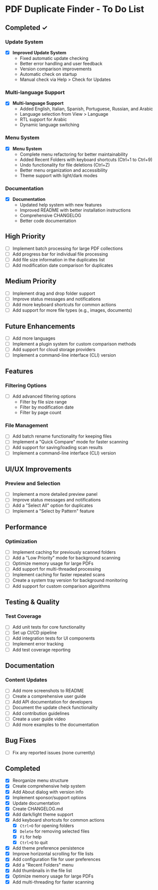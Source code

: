 # PDF Duplicate Finder - To Do List

## Completed ✓

### Update System

- [x] **Improved Update System**
  - Fixed automatic update checking
  - Better error handling and user feedback
  - Version comparison improvements
  - Automatic check on startup
  - Manual check via Help > Check for Updates

### Multi-language Support

- [x] **Multi-language Support**
  - Added English, Italian, Spanish, Portuguese, Russian, and Arabic
  - Language selection from View > Language
  - RTL support for Arabic
  - Dynamic language switching

### Menu System

- [x] **Menu System**
  - Complete menu refactoring for better maintainability
  - Added Recent Folders with keyboard shortcuts (Ctrl+1 to Ctrl+9)
  - Undo functionality for file deletions (Ctrl+Z)
  - Better menu organization and accessibility
  - Theme support with light/dark modes

### Documentation

- [x] **Documentation**
  - Updated help system with new features
  - Improved README with better installation instructions
  - Comprehensive CHANGELOG
  - Better code documentation

## High Priority

- [ ] Implement batch processing for large PDF collections
- [ ] Add progress bar for individual file processing
- [ ] Add file size information in the duplicates list
- [ ] Add modification date comparison for duplicates

## Medium Priority

- [ ] Implement drag and drop folder support
- [ ] Improve status messages and notifications
- [ ] Add more keyboard shortcuts for common actions
- [ ] Add support for more file types (e.g., images, documents)

## Future Enhancements

- [ ] Add more languages
- [ ] Implement a plugin system for custom comparison methods
- [ ] Add support for cloud storage providers
- [ ] Implement a command-line interface (CLI) version

## Features

### Filtering Options

- [ ] Add advanced filtering options
  - Filter by file size range
  - Filter by modification date
  - Filter by page count

### File Management

- [ ] Add batch rename functionality for keeping files
- [ ] Implement a "Quick Compare" mode for faster scanning
- [ ] Add support for saving/loading scan results
- [ ] Implement a command-line interface (CLI) version

## UI/UX Improvements

### Preview and Selection

- [ ] Implement a more detailed preview panel
- [ ] Improve status messages and notifications
- [ ] Add a "Select All" option for duplicates
- [ ] Implement a "Select by Pattern" feature

## Performance

### Optimization

- [ ] Implement caching for previously scanned folders
- [ ] Add a "Low Priority" mode for background scanning
- [ ] Optimize memory usage for large PDFs
- [ ] Add support for multi-threaded processing
- [ ] Implement caching for faster repeated scans
- [ ] Create a system tray version for background monitoring
- [ ] Add support for custom comparison algorithms

## Testing & Quality

### Test Coverage

- [ ] Add unit tests for core functionality
- [ ] Set up CI/CD pipeline
- [ ] Add integration tests for UI components
- [ ] Implement error tracking
- [ ] Add test coverage reporting

## Documentation

### Content Updates

- [ ] Add more screenshots to README
- [ ] Create a comprehensive user guide
- [ ] Add API documentation for developers
- [ ] Document the update check functionality
- [ ] Add contribution guidelines
- [ ] Create a user guide video
- [ ] Add more examples to the documentation

## Bug Fixes
- [ ] Fix any reported issues (none currently)

## Completed
- [x] Reorganize menu structure
- [x] Create comprehensive help system
- [x] Add About dialog with version info
- [x] Implement sponsor/support options
- [x] Update documentation
- [x] Create CHANGELOG.md
- [x] Add dark/light theme support
- [x] Add keyboard shortcuts for common actions
  - [x] `Ctrl+O` for opening folders
  - [x] `Delete` for removing selected files
  - [x] `F1` for help
  - [x] `Ctrl+Q` to quit
- [x] Add theme preference persistence
- [x] Improve horizontal scrolling for file lists
- [x] Add configuration file for user preferences
- [x] Add a "Recent Folders" menu
- [x] Add thumbnails in the file list
- [x] Optimize memory usage for large PDFs
- [x] Add multi-threading for faster scanning
